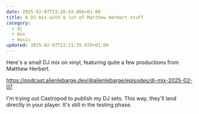 ```yaml
---
date: 2025-02-07T23:20:43.866+01:00
title: A DJ mix with a lot of Matthew Herbert stuff
category:
  - dj
  - mix
  - music
updated: 2025-02-07T23:21:35.970+01:00
---
```


Here's a small DJ mix on vinyl, featuring quite a few productions from Matthew Herbert.

https://podcast.alienlebarge.dev/@alienlebarge/episodes/dj-mix-2025-02-07

I'm trying out Castropod to publish my DJ sets. This way, they'll land directly in your player. It's still in the testing phase.
